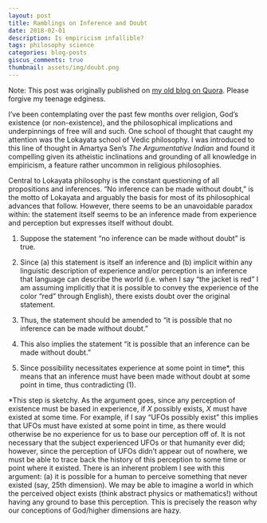 ```yaml
---
layout: post
title: Ramblings on Inference and Doubt
date: 2018-02-01
description: Is empiricism infallible?
tags: philosophy science
categories: blog-posts
giscus_comments: true
thumbnail: assets/img/doubt.png
---
```

Note: This post was originally published on [my old blog on Quora](https://shuvom.quora.com/Ramblings-on-Inferences-and-Doubt). Please forgive my teenage edginess.

I’ve been contemplating over the past few months over religion, God’s existence (or non-existence), and the philosophical implications and underpinnings of free will and such. One school of thought that caught my attention was the Lokayata school of Vedic philosophy. I was introduced to this line of thought in Amartya Sen’s _The Argumentative Indian_ and found it compelling given its atheistic inclinations and grounding of all knowledge in empiricism, a feature rather uncommon in religious philosophies.

Central to Lokayata philosophy is the constant questioning of all propositions and inferences. “No inference can be made without doubt,” is the motto of Lokayata and arguably the basis for most of its philosophical advances that follow. However, there seems to be an unavoidable paradox within: the statement itself seems to be an inference made from experience and perception but expresses itself without doubt.

1. Suppose the statement “no inference can be made without doubt” is true.

2. Since (a) this statement is itself an inference and (b) implicit within any linguistic description of experience and/or perception is an inference that language can describe the world (i.e. when I say “the jacket is red” I am assuming implicitly that it is possible to convey the experience of the color “red” through English), there exists doubt over the original statement.

3. Thus, the statement should be amended to “it is possible that no inference can be made without doubt.”

4. This also implies the statement “it is possible that an inference can be made without doubt.”

5. Since possibility necessitates experience at some point in time*, this means that an inference must have been made without doubt at some point in time, thus contradicting (1).

*This step is sketchy. As the argument goes, since any perception of existence must be based in experience, if $X$ possibly exists, $X$ must have existed at some time. For example, if I say “UFOs possibly exist” this implies that UFOs must have existed at some point in time, as there would otherwise be no experience for us to base our perception off of. It is not necessary that the subject experienced UFOs or that humanity ever did; however, since the perception of UFOs didn’t appear out of nowhere, we must be able to trace back the history of this perception to some time or point where it existed. There is an inherent problem I see with this argument: (a) it is possible for a human to perceive something that never existed (say, 25th dimension). We may be able to imagine a world in which the perceived object exists (think abstract physics or mathematics!) without having any ground to base this perception. This is precisely the reason why our conceptions of God/higher dimensions are hazy.